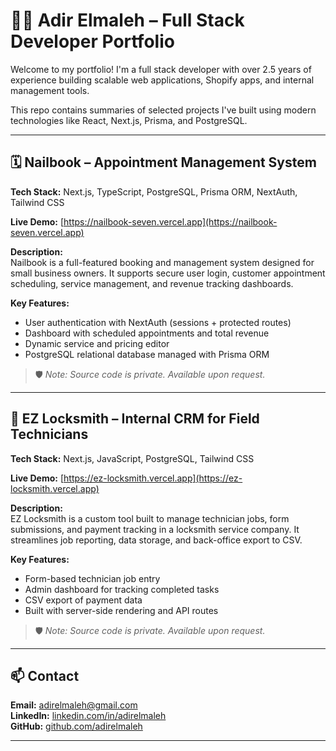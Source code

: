 # 👨‍💻 Adir Elmaleh – Full Stack Developer Portfolio

Welcome to my portfolio! I'm a full stack developer with over 2.5 years of experience building scalable web applications, Shopify apps, and internal management tools.

This repo contains summaries of selected projects I've built using modern technologies like React, Next.js, Prisma, and PostgreSQL.

---

## 🗓️ Nailbook – Appointment Management System

**Tech Stack:** Next.js, TypeScript, PostgreSQL, Prisma ORM, NextAuth, Tailwind CSS

**Live Demo:** [https://nailbook-seven.vercel.app](https://nailbook-seven.vercel.app)

**Description:**  
Nailbook is a full-featured booking and management system designed for small business owners. It supports secure user login, customer appointment scheduling, service management, and revenue tracking dashboards.

**Key Features:**
- User authentication with NextAuth (sessions + protected routes)
- Dashboard with scheduled appointments and total revenue
- Dynamic service and pricing editor
- PostgreSQL relational database managed with Prisma ORM

> 🛡️ *Note: Source code is private. Available upon request.*

---

## 🔧 EZ Locksmith – Internal CRM for Field Technicians

**Tech Stack:** Next.js, JavaScript, PostgreSQL, Tailwind CSS

**Live Demo:** [https://ez-locksmith.vercel.app](https://ez-locksmith.vercel.app)

**Description:**  
EZ Locksmith is a custom tool built to manage technician jobs, form submissions, and payment tracking in a locksmith service company. It streamlines job reporting, data storage, and back-office export to CSV.

**Key Features:**
- Form-based technician job entry
- Admin dashboard for tracking completed tasks
- CSV export of payment data
- Built with server-side rendering and API routes

> 🛡️ *Note: Source code is private. Available upon request.*

---

## 📫 Contact

**Email:** adirelmaleh@gmail.com  
**LinkedIn:** [linkedin.com/in/adirelmaleh](https://www.linkedin.com/in/adirelmaleh/)  
**GitHub:** [github.com/adirelmaleh](https://github.com/adirelmaleh)

---
